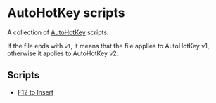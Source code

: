 # AutoHotKey scripts

A collection of [AutoHotKey](https://www.autohotkey.com/) scripts.

If the file ends with `v1`, it means that the file applies to AutoHotKey v1, otherwise it applies to AutoHotKey v2.

## Scripts
- [F12 to Insert](f12-to-insert)
